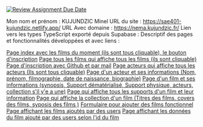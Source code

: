 [![Review Assignment Due Date](https://classroom.github.com/assets/deadline-readme-button-24ddc0f5d75046c5622901739e7c5dd533143b0c8e959d652212380cedb1ea36.svg)](https://classroom.github.com/a/DLDyybNZ)

Mon nom et prénom : KUJUNDZIC Minel
URL du site : https://sae401-kujundzic.netlify.app/
URL Avec domaine : https://nema.kujundzic.fr/
Lien vers les types TypeScript exporté depuis Supabase : 
Descriptif des pages et fonctionnalités développées et avec liens : 

[Page index avec les films du moment (ils sont tous cliquable), le bouton d'inscription](https://nema.kujundzic.fr/)
[Page tous les films qui affiche tous les films (ils sont cliquable)](https://nema.kujundzic.fr/tousfilms)
[Page d'inscription avec Github et par mail](https://nema.kujundzic.fr/signin)
[Page acteurs qui affiche tous les acteurs (Ils sont tous cliquable)](https://nema.kujundzic.fr/acteurs)
[Page d'un acteur et ses informations (Nom, prénom, filmographie, date de naissance, biographie)](https://nema.kujundzic.fr/acteurs/1)
[Page d'un film et ses informations (synopsis, Support dématérialisé, Support physique, acteurs, collection s'il y'e a une)](https://nema.kujundzic.fr/films/2)
[Page qui affiche tous les supports d'un film et leur information](https://nema.kujundzic.fr/supports/2)
[Page qui affiche la collection d'un film (Titres des films, covers des films, syposis des films )](https://nema.kujundzic.fr/collections/1)
[Formulaire pour ajouter des films fonctionnel](https://nema.kujundzic.fr/FormFilms)
[Page affichant les films ajoutés par des users](https://nema.kujundzic.fr/)
[Page affichant les données du film ajouté par des users selon l'id du film](https://nema.kujundzic.fr/filmusers/1)